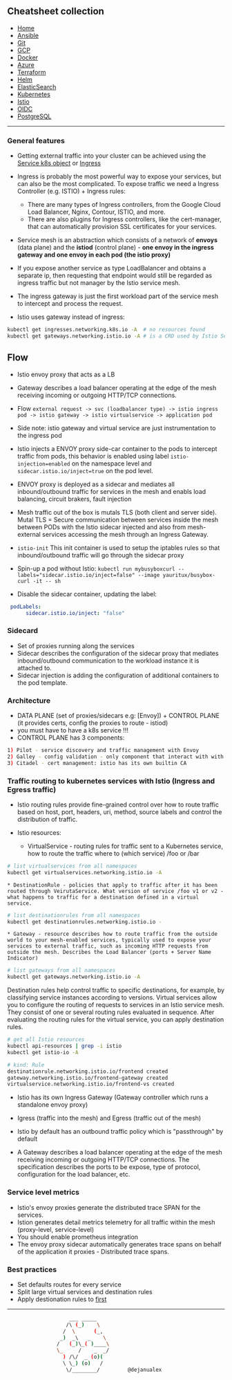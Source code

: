 ## Cheatsheet collection

* [Home](index.md)
* [Ansible](ansible.md)
* [Git](git.md)
* [GCP](gcp.md)
* [Docker](docker.md)
* [Azure](azure.md)
* [Terraform](terraform.md)
* [Helm](helm.md)
* [ElasticSearch](elastic.md)
* [Kubernetes](k8s.md)
* <ins>[Istio](istio.md)</ins>
* [OIDC](openID.md)
* [PostgreSQL](postgres.md)

---

### General features

* Getting external traffic into your cluster can be achieved using the [Service k8s object](https://kubernetes.io/docs/concepts/services-networking/service/) or [Ingress](https://community.ops.io/dejanualex/ingress-in-one-minute-3i00)

* Ingress is probably the most powerful way to expose your services, but can also be the most complicated. To expose traffic we need a Ingress Controller (e.g. ISTIO) + Ingress rules:
  * There are many types of Ingress controllers, from the Google Cloud Load Balancer, Nginx, Contour, ISTIO, and more. 
  * There are also plugins for Ingress controllers, like the cert-manager, that can automatically provision SSL certificates for your services.


* Service mesh is an abstraction which consists of a network of **envoys** (data plane) and the **istiod** (control plane) - **one envoy in the ingress gateway and one envoy in each pod (the istio proxy)**
* If you expose another service as type LoadBalancer and obtains a separate ip, then requesting that endpoint would still be regarded as ingress traffic but not manager by the Istio service mesh.

* The ingress gateway is just the first workload part of the service mesh to intercept and process the request.
* Istio uses gateway instead of ingress:
```bash
kubectl get ingresses.networking.k8s.io -A  # no resources found
kubectl get gateways.networking.istio.io -A # is a CRD used by Istio Service mesh
```
## Flow

* Istio envoy proxy that acts as a LB
* Gateway describes a load balancer operating at the edge of the mesh receiving incoming or outgoing HTTP/TCP connections.

* Flow `external request -> svc (loadbalancer type) -> istio ingress pod -> istio gateway -> istio virtualservice -> application pod`
* Side note: istio gateway and virtual service are just instrumentation to the ingress pod

* Istio injects a ENVOY proxy side-car container to the pods to intercept traffic from pods, this behavior is enabled using label `istio-injection=enabled` on the namespace level and `sidecar.istio.io/inject=true` on the pod level.

* ENVOY proxy is deployed as a sidecar and mediates all inbound/outbound traffic for services in the mesh and enabls load balancing, circuit brakers, fault injection

* Mesh traffic out of the box is mutals TLS (both client and server side). Mutal TLS = Secure communication between services inside the mesh between PODs with the Istio sidecar injected and also from mesh-external services accessing the mesh through an Ingress Gateway.

* `istio-init` This init container is used to setup the iptables rules so that inbound/outbound traffic will go through the sidecar proxy

* Spin-up a pod without Istio: `kubectl run mybusyboxcurl --labels="sidecar.istio.io/inject=false" --image yauritux/busybox-curl -it -- sh`

* Disable the sidecar container, updating the label:
```yml
 podLabels:
      sidecar.istio.io/inject: "false"
```

### Sidecard

* Set of proxies running along the services
* Sidecar describes the configuration of the sidecar proxy that mediates inbound/outbound communication to the workload instance it is attached to.
* Sidecar injection is adding the configuration of additional containers to the pod template.

### Architecture

* DATA PLANE (set of proxies/sidecars e.g: [Envoy]) + CONTROL PLANE (it provides certs, config the proxies to route - istiod)
* you must have to have a k8s service !!!
* CONTROL PLANE has 3 components:

```bash
1) Pilot - service discovery and traffic management with Envoy
2) Galley - config validation - only component that interact with with k8s
3) Citadel - cert management: istio has its own builtin CA
```

### Traffic routing  to kubernetes services with Istio (Ingress and Egress traffic)

* Istio routing rules provide fine-grained control over how to route traffic based on host, port, headers, uri, method, source labels and control the distribution of traffic.

* Istio resources:
    * VirtualService - routing rules for traffic sent to a Kubernetes service, how to route the traffic where to (which service) /foo or /bar
```bash
# list virtualservices from all namespaces
kubectl get virtualservices.networking.istio.io -A
```

    * DestinationRule - policies that apply to traffic after it has been routed through VeirutaService. What version of service /foo v1 or v2 - what happens to traffic for a destination defined in a virtual service.
```bash
# list destinationrules from all namespaces
kubectl get destinationrules.networking.istio.io -
```

    * Gateway - resource describes how to route traffic from the outside world to your mesh-enabled services, typically used to expose your services to external traffic, such as incoming HTTP requests from outside the mesh. Describes the Load Balancer (ports + Server Name Indicator)
```bash
# list gateways from all namespaces
kubectl get gateways.networking.istio.io -A
```

Destination rules help control traffic to specific destinations, for example, by classifying service instances according to versions. Virtual services allow you to configure the routing of requests to services in an Istio service mesh. They consist of one or several routing rules evaluated in sequence. After evaluating the routing rules for the virtual service, you can apply destination rules. 

```bash
# get all Istio resources
kubectl api-resources | grep -i istio
kubectl get istio-io -A

# kind: Rule
destinationrule.networking.istio.io/frontend created
gateway.networking.istio.io/frontend-gateway created
virtualservice.networking.istio.io/frontend-vs created
```

* Istio has its own Ingress Gateway (Gateway controller which runs a standalone envoy proxy)
* Igress (traffic into the mesh) and Egress (traffic out of the mesh)
* Istio by default has an outbound traffic policy which is "passthrough" by default

* A Gateway describes a load balancer operating at the edge of the mesh receiving incoming or outgoing HTTP/TCP connections. The specification describes the ports to be expose, type of protocol, configuration for the load balancer, etc.

### Service level metrics

* Istio's envoy proxies generate the distributed trace SPAN for the services.
* Istion generates detail metrics telemetry for all traffic within the mesh (proxy-level, service-level)
* You should enable prometheus integration
* The envoy proxy sidecar automatically generates trace spans on behalf of the application it proxies - Distributed trace spans.

### Best practices

* Set defaults routes for every service
* Split large virtual services and destination rules
* Apply destionation rules to [first](https://istio.io/latest/docs/ops/best-practices/security/)
 


---

```bash
                    ___ _____
                   /\ (_)    \
                  /  \      (_,
                 _)  _\   _    \
                /   (_)\_( )____\
                \_     /    _  _/
                  ) /\/  _ (o)(
                  \ \_) (o)   /
                   \/________/         @dejanualex
```

